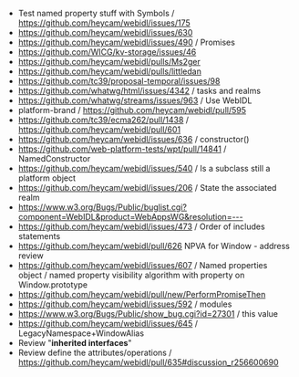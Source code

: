 - Test named property stuff with Symbols / https://github.com/heycam/webidl/issues/175
- https://github.com/heycam/webidl/issues/630
- https://github.com/heycam/webidl/issues/490 / Promises
- https://github.com/WICG/kv-storage/issues/46
- https://github.com/heycam/webidl/pulls/Ms2ger
- https://github.com/heycam/webidl/pulls/littledan
- https://github.com/tc39/proposal-temporal/issues/98
- https://github.com/whatwg/html/issues/4342 / tasks and realms
- https://github.com/whatwg/streams/issues/963 / Use WebIDL
- platform-brand / https://github.com/heycam/webidl/pull/595
- https://github.com/tc39/ecma262/pull/1438 / https://github.com/heycam/webidl/pull/601
- https://github.com/heycam/webidl/issues/636 / constructor()
- https://github.com/web-platform-tests/wpt/pull/14841 / NamedConstructor
- https://github.com/heycam/webidl/issues/540 / Is a subclass still a platform object
- https://github.com/heycam/webidl/issues/206 / State the associated realm
- https://www.w3.org/Bugs/Public/buglist.cgi?component=WebIDL&product=WebAppsWG&resolution=---
- https://github.com/heycam/webidl/issues/473 / Order of includes statements
- https://github.com/heycam/webidl/pull/626 NPVA for Window - address review
- https://github.com/heycam/webidl/issues/607 / Named properties object / named property visibility algorithm with property on Window.prototype 
- https://github.com/heycam/webidl/pull/new/PerformPromiseThen
- https://github.com/heycam/webidl/issues/592 / modules
- https://www.w3.org/Bugs/Public/show_bug.cgi?id=27301 / this value
- https://github.com/heycam/webidl/issues/645 / LegacyNamespace+WindowAlias
- Review "**inherited interfaces**"
- Review define the attributes/operations / https://github.com/heycam/webidl/pull/635#discussion_r256600690
